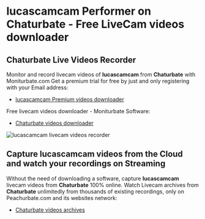 # lucascamcam Performer on Chaturbate - Free LiveCam videos downloader

## Chaturbate Live Videos Recorder

Monitor and record livecam videos of **lucascamcam** from **Chaturbate** with Moniturbate.com
Get a premium trial for free by just and only registering with your Email address:
* [lucascamcam Premium videos downloader](https://moniturbate.com/request-demo-licence-key.html)

Free livecam videos downloader - Moniturbate Software:
* [Chaturbate videos downloader](https://moniturbate.com/moniturbate-download-software.html)

![lucascamcam livecam videos recorder](https://peachurnet.com/templates/moniturbate-software.png)


## Capture lucascamcam videos from the Cloud and watch your recordings on Streaming

Without the need of downloading a software, capture **lucascamcam** livecam videos from **Chaturbate** 100% online.
Watch Livecam archives from **Chaturbate** unlimitedly from thousands of existing recordings, only on Peachurbate.com and its websites network:
* [Chaturbate videos archives](https://peachurnet.com/)